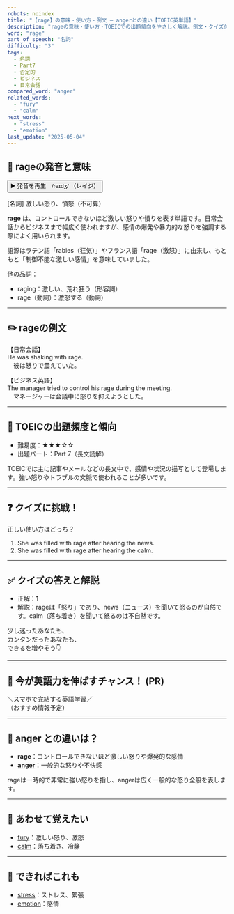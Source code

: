 ```yaml
---
robots: noindex
title: "【rage】の意味・使い方・例文 ― angerとの違い【TOEIC英単語】"
description: "rageの意味・使い方・TOEICでの出題傾向をやさしく解説。例文・クイズ付きでangerとの違いもわかりやすく学べます。"
word: "rage"
part_of_speech: "名詞"
difficulty: "3"
tags:
  - 名詞
  - Part7
  - 否定的
  - ビジネス
  - 日常会話
compared_word: "anger"
related_words:
  - "fury"
  - "calm"
next_words:
  - "stress"
  - "emotion"
last_update: "2025-05-04"
---
```


## 🔰 rageの発音と意味

<button class="play-audio" onclick="playTTS('rage')">
  <span class="play-audio-main">
    ▶️ 発音を再生　/reɪdʒ/
  </span>
  <span class="play-audio-sub">
    （レイジ）
  </span>
</button>

[名詞] 激しい怒り、憤怒（不可算）

**rage** は、コントロールできないほど激しい怒りや憤りを表す単語です。日常会話からビジネスまで幅広く使われますが、感情の爆発や暴力的な怒りを強調する際によく用いられます。

語源はラテン語「rabies（狂気）」やフランス語「rage（激怒）」に由来し、もともと「制御不能な激しい感情」を意味していました。

他の品詞：  
- raging：激しい、荒れ狂う（形容詞）
- rage（動詞）：激怒する（動詞）

---

## ✏️ rageの例文

【日常会話】  
He was shaking with rage.  
　彼は怒りで震えていた。

【ビジネス英語】  
The manager tried to control his rage during the meeting.  
　マネージャーは会議中に怒りを抑えようとした。

---

## 🎯 TOEICの出題頻度と傾向

- 難易度：★★★☆☆
- 出題パート：Part 7（長文読解）

TOEICでは主に記事やメールなどの長文中で、感情や状況の描写として登場します。強い怒りやトラブルの文脈で使われることが多いです。

---

## ❓ クイズに挑戦！

正しい使い方はどっち？

1. She was filled with rage after hearing the news.  
2. She was filled with rage after hearing the calm.

---

## ✅ クイズの答えと解説

- 正解：**1**
- 解説：rageは「怒り」であり、news（ニュース）を聞いて怒るのが自然です。calm（落ち着き）を聞いて怒るのは不自然です。

少し迷ったあなたも、  
カンタンだったあなたも、  
できるを増やそう👇️

---

## 🚀 今が英語力を伸ばすチャンス！ (PR)

<div class="info-center">
＼スマホで完結する英語学習／<br>  
（おすすめ情報予定）
</div>

---

## 🤔  anger との違いは？

- **rage**：コントロールできないほど激しい怒りや爆発的な感情
- **[anger](/anger)**：一般的な怒りや不快感

rageは一時的で非常に強い怒りを指し、angerは広く一般的な怒り全般を表します。

---

## 🧩 あわせて覚えたい

- [fury](/fury)：激しい怒り、激怒
- [calm](/calm)：落ち着き、冷静

---

## 📖 できればこれも

- [stress](/stress)：ストレス、緊張
- [emotion](/emotion)：感情

<!-- cvid: aid24_bid47 -->
